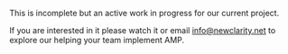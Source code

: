 This is incomplete but an active work in progress for our current project.  

If you are interested in it please watch it or email [info@newclarity.net](mailto:info@newclarity.net) to explore our helping your team implement AMP.
